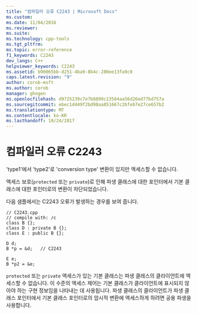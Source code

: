 ```yaml
---
title: "컴파일러 오류 C2243 | Microsoft Docs"
ms.custom: 
ms.date: 11/04/2016
ms.reviewer: 
ms.suite: 
ms.technology: cpp-tools
ms.tgt_pltfrm: 
ms.topic: error-reference
f1_keywords: C2243
dev_langs: C++
helpviewer_keywords: C2243
ms.assetid: b90065bb-d251-4ba9-8b4c-280ee13fa9c0
caps.latest.revision: "9"
author: corob-msft
ms.author: corob
manager: ghogen
ms.openlocfilehash: d9725239c7e7b8899c23584aa56d26ed77bd757a
ms.sourcegitcommit: ebec1d449f2bd98aa851667c2bfeb7e27ce657b2
ms.translationtype: MT
ms.contentlocale: ko-KR
ms.lasthandoff: 10/24/2017
---
```

# <a name="compiler-error-c2243"></a>컴파일러 오류 C2243
'type1'에서 'type2'로 'conversion type' 변환이 있지만 액세스할 수 없습니다.  
  
 액세스 보호(`protected` 또는 `private`)로 인해 파생 클래스에 대한 포인터에서 기본 클래스에 대한 포인터로의 변환이 차단되었습니다.  
  
 다음 샘플에서는 C2243 오류가 발생하는 경우를 보여 줍니다.  
  
```  
// C2243.cpp  
// compile with: /c  
class B {};  
class D : private B {};  
class E : public B {};  
  
D d;  
B *p = &d;   // C2243  
  
E e;  
B *p2 = &e;  
```  
  
 `protected` 또는 `private` 액세스가 있는 기본 클래스는 파생 클래스의 클라이언트에 액세스할 수 없습니다. 이 수준의 액세스 제어는 기본 클래스가 클라이언트에 표시되지 않아야 하는 구현 정보임을 나타내는 데 사용됩니다. 파생 클래스의 클라이언트가 파생 클래스 포인터에서 기본 클래스 포인터로의 암시적 변환에 액세스하게 하려면 공용 파생을 사용합니다.